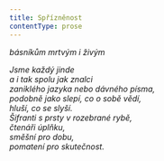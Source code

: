 ```yaml
---
title: Spřízněnost
contentType: prose
---
```


_básníkům mrtvým i živým_

_Jsme každý jinde  
a i tak spolu jak znalci  
zaniklého jazyka nebo dávného písma,  
podobně jako slepí, co o sobě vědí,  
hluší, co se slyší.  
Šifranti s prsty v rozebrané rybě,  
čtenáři úplňku,  
směšní pro dobu,  
pomatení pro skutečnost._
